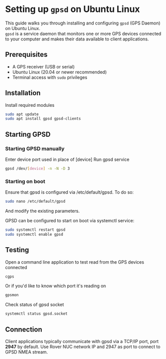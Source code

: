 # Setting up `gpsd` on Ubuntu Linux

This guide walks you through installing and configuring `gpsd` (GPS Daemon) on Ubuntu Linux.  
`gpsd` is a service daemon that monitors one or more GPS devices connected to your computer and makes their data available to client applications.

## Prerequisites

- A GPS receiver (USB or serial)
- Ubuntu Linux (20.04 or newer recommended)
- Terminal access with `sudo` privileges


## Installation
Install required modules
```bash
sudo apt update
sudo apt install gpsd gpsd-clients
```

## Starting GPSD

### Starting GPSD manually
Enter device port used in place of [device]
Run gpsd service
```bash
gpsd /dev/[device] -n -N -D 3
```

### Starting on boot
Ensure that gpsd is configured via /etc/default/gpsd. To do so:

```bash
sudo nano /etc/default/gpsd
```
And modify the existing parameters.

GPSD can be configured to start on boot via systemctl service:

```bash
sudo systemctl restart gpsd
sudo systemctl enable gpsd
```

## Testing
Open a command line application to test read from the GPS devices connected

```bash
cgps 
```
Or if you'd like to know which port it's reading on
```bash
gpsmon
```

Check status of gpsd socket

```bash
systemctl status gpsd.socket
```

## Connection
Client applications typically communicate with gpsd via a TCP/IP port, port **2947** by default. Use Rover NUC network IP and 2947 as port to connect to GPSD NMEA stream.
